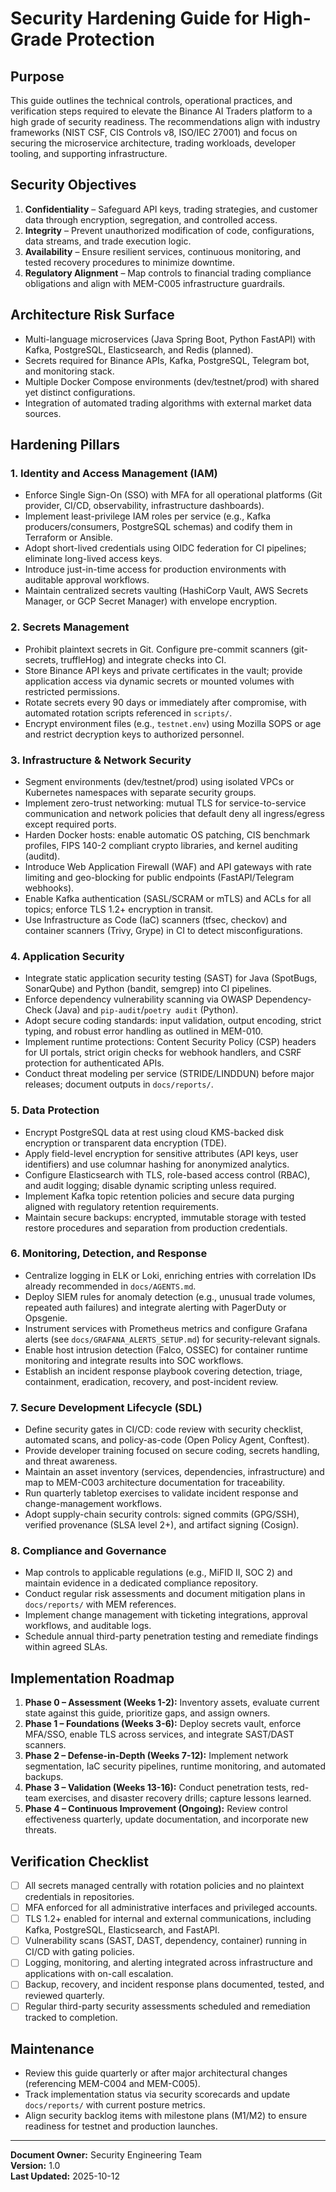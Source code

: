 # Security Hardening Guide for High-Grade Protection

## Purpose
This guide outlines the technical controls, operational practices, and verification steps required to elevate the Binance AI Traders platform to a high grade of security readiness. The recommendations align with industry frameworks (NIST CSF, CIS Controls v8, ISO/IEC 27001) and focus on securing the microservice architecture, trading workloads, developer tooling, and supporting infrastructure.

## Security Objectives
1. **Confidentiality** – Safeguard API keys, trading strategies, and customer data through encryption, segregation, and controlled access.
2. **Integrity** – Prevent unauthorized modification of code, configurations, data streams, and trade execution logic.
3. **Availability** – Ensure resilient services, continuous monitoring, and tested recovery procedures to minimize downtime.
4. **Regulatory Alignment** – Map controls to financial trading compliance obligations and align with MEM-C005 infrastructure guardrails.

## Architecture Risk Surface
- Multi-language microservices (Java Spring Boot, Python FastAPI) with Kafka, PostgreSQL, Elasticsearch, and Redis (planned).
- Secrets required for Binance APIs, Kafka, PostgreSQL, Telegram bot, and monitoring stack.
- Multiple Docker Compose environments (dev/testnet/prod) with shared yet distinct configurations.
- Integration of automated trading algorithms with external market data sources.

## Hardening Pillars

### 1. Identity and Access Management (IAM)
- Enforce Single Sign-On (SSO) with MFA for all operational platforms (Git provider, CI/CD, observability, infrastructure dashboards).
- Implement least-privilege IAM roles per service (e.g., Kafka producers/consumers, PostgreSQL schemas) and codify them in Terraform or Ansible.
- Adopt short-lived credentials using OIDC federation for CI pipelines; eliminate long-lived access keys.
- Introduce just-in-time access for production environments with auditable approval workflows.
- Maintain centralized secrets vaulting (HashiCorp Vault, AWS Secrets Manager, or GCP Secret Manager) with envelope encryption.

### 2. Secrets Management
- Prohibit plaintext secrets in Git. Configure pre-commit scanners (git-secrets, truffleHog) and integrate checks into CI.
- Store Binance API keys and private certificates in the vault; provide application access via dynamic secrets or mounted volumes with restricted permissions.
- Rotate secrets every 90 days or immediately after compromise, with automated rotation scripts referenced in `scripts/`.
- Encrypt environment files (e.g., `testnet.env`) using Mozilla SOPS or age and restrict decryption keys to authorized personnel.

### 3. Infrastructure & Network Security
- Segment environments (dev/testnet/prod) using isolated VPCs or Kubernetes namespaces with separate security groups.
- Implement zero-trust networking: mutual TLS for service-to-service communication and network policies that default deny all ingress/egress except required ports.
- Harden Docker hosts: enable automatic OS patching, CIS benchmark profiles, FIPS 140-2 compliant crypto libraries, and kernel auditing (auditd).
- Introduce Web Application Firewall (WAF) and API gateways with rate limiting and geo-blocking for public endpoints (FastAPI/Telegram webhooks).
- Enable Kafka authentication (SASL/SCRAM or mTLS) and ACLs for all topics; enforce TLS 1.2+ encryption in transit.
- Use Infrastructure as Code (IaC) scanners (tfsec, checkov) and container scanners (Trivy, Grype) in CI to detect misconfigurations.

### 4. Application Security
- Integrate static application security testing (SAST) for Java (SpotBugs, SonarQube) and Python (bandit, semgrep) into CI pipelines.
- Enforce dependency vulnerability scanning via OWASP Dependency-Check (Java) and `pip-audit`/`poetry audit` (Python).
- Adopt secure coding standards: input validation, output encoding, strict typing, and robust error handling as outlined in MEM-010.
- Implement runtime protections: Content Security Policy (CSP) headers for UI portals, strict origin checks for webhook handlers, and CSRF protection for authenticated APIs.
- Conduct threat modeling per service (STRIDE/LINDDUN) before major releases; document outputs in `docs/reports/`.

### 5. Data Protection
- Encrypt PostgreSQL data at rest using cloud KMS-backed disk encryption or transparent data encryption (TDE).
- Apply field-level encryption for sensitive attributes (API keys, user identifiers) and use columnar hashing for anonymized analytics.
- Configure Elasticsearch with TLS, role-based access control (RBAC), and audit logging; disable dynamic scripting unless required.
- Implement Kafka topic retention policies and secure data purging aligned with regulatory retention requirements.
- Maintain secure backups: encrypted, immutable storage with tested restore procedures and separation from production credentials.

### 6. Monitoring, Detection, and Response
- Centralize logging in ELK or Loki, enriching entries with correlation IDs already recommended in `docs/AGENTS.md`.
- Deploy SIEM rules for anomaly detection (e.g., unusual trade volumes, repeated auth failures) and integrate alerting with PagerDuty or Opsgenie.
- Instrument services with Prometheus metrics and configure Grafana alerts (see `docs/GRAFANA_ALERTS_SETUP.md`) for security-relevant signals.
- Enable host intrusion detection (Falco, OSSEC) for container runtime monitoring and integrate results into SOC workflows.
- Establish an incident response playbook covering detection, triage, containment, eradication, recovery, and post-incident review.

### 7. Secure Development Lifecycle (SDL)
- Define security gates in CI/CD: code review with security checklist, automated scans, and policy-as-code (Open Policy Agent, Conftest).
- Provide developer training focused on secure coding, secrets handling, and threat awareness.
- Maintain an asset inventory (services, dependencies, infrastructure) and map to MEM-C003 architecture documentation for traceability.
- Run quarterly tabletop exercises to validate incident response and change-management workflows.
- Adopt supply-chain security controls: signed commits (GPG/SSH), verified provenance (SLSA level 2+), and artifact signing (Cosign).

### 8. Compliance and Governance
- Map controls to applicable regulations (e.g., MiFID II, SOC 2) and maintain evidence in a dedicated compliance repository.
- Conduct regular risk assessments and document mitigation plans in `docs/reports/` with MEM references.
- Implement change management with ticketing integrations, approval workflows, and auditable logs.
- Schedule annual third-party penetration testing and remediate findings within agreed SLAs.

## Implementation Roadmap
1. **Phase 0 – Assessment (Weeks 1-2):** Inventory assets, evaluate current state against this guide, prioritize gaps, and assign owners.
2. **Phase 1 – Foundations (Weeks 3-6):** Deploy secrets vault, enforce MFA/SSO, enable TLS across services, and integrate SAST/DAST scanners.
3. **Phase 2 – Defense-in-Depth (Weeks 7-12):** Implement network segmentation, IaC security pipelines, runtime monitoring, and automated backups.
4. **Phase 3 – Validation (Weeks 13-16):** Conduct penetration tests, red-team exercises, and disaster recovery drills; capture lessons learned.
5. **Phase 4 – Continuous Improvement (Ongoing):** Review control effectiveness quarterly, update documentation, and incorporate new threats.

## Verification Checklist
- [ ] All secrets managed centrally with rotation policies and no plaintext credentials in repositories.
- [ ] MFA enforced for all administrative interfaces and privileged accounts.
- [ ] TLS 1.2+ enabled for internal and external communications, including Kafka, PostgreSQL, Elasticsearch, and FastAPI.
- [ ] Vulnerability scans (SAST, DAST, dependency, container) running in CI/CD with gating policies.
- [ ] Logging, monitoring, and alerting integrated across infrastructure and applications with on-call escalation.
- [ ] Backup, recovery, and incident response plans documented, tested, and reviewed quarterly.
- [ ] Regular third-party security assessments scheduled and remediation tracked to completion.

## Maintenance
- Review this guide quarterly or after major architectural changes (referencing MEM-C004 and MEM-C005).
- Track implementation status via security scorecards and update `docs/reports/` with current posture metrics.
- Align security backlog items with milestone plans (M1/M2) to ensure readiness for testnet and production launches.

---
**Document Owner:** Security Engineering Team  
**Version:** 1.0  
**Last Updated:** 2025-10-12
